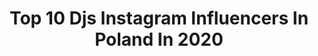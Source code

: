 ---
title: Top 10 Djs Instagram Influencers In Poland In 2020
description: >-
  Find top djs Instagram influencers in Poland in 2020. Most popular hashtags: #djset #music #rotterdam #rave.
platform: Instagram
profiles:
  - username: "dj_damnlady"
    fullname: >-
      Female DJ 🎧 | Girl Traveler ✈
    location: "Poland"
    followers: 7288
    engagement: 611
    commentsToLikes: 0.035546
    id: ck9wour7z6o7p0j785wz7i2vm
    verified: false
    hashtags: "#meraki"
  - username: "zieniuphoto"
    fullname: >-
      Tomasz Zienkiewicz 📷 zieniu
    location: "Poland"
    followers: 26043
    engagement: 709
    commentsToLikes: 0.032143
    id: ck136oorn7ib80i199n7y4sgn
    verified: false
    hashtags: "#pieknepolki, #portraiture, #poskadziewczyna, #kobiecasesja"
  - username: "djmaddson"
    fullname: >-
      DJ  M A D D S O N
    location: "Poland"
    followers: 8090
    engagement: 1492
    commentsToLikes: 0.011718
    id: ck8t33v3j1r230j785o7pi55k
    verified: false
    hashtags: "#case, #hairstyle, #haveaniceday, #birthday"
  - username: "gigee6"
    fullname: >-
      GIGĒE
    location: "Poland"
    followers: 22377
    engagement: 596
    commentsToLikes: 0.027622
    id: ck9weq3h1lere0j78maxnotv6
    verified: false
    hashtags: "#spotify, #birdtattoo, #stayhealthy, #kewgardens"
  - username: "melokidsmusic"
    fullname: >-
      MELO.KIDS
    location: "Poland"
    followers: 21623
    engagement: 441
    commentsToLikes: 0.107426
    id: ckap1fl78udyj0i78yr7ywlu1
    verified: false
    hashtags: "#melokidsmusic, #newmusicsoon, #mustangfanclub, #djparty"
  - username: "ugly_digital"
    fullname: >-
      UGLYDIGITAL™
    location: "Poland"
    followers: 2068
    engagement: 1571
    commentsToLikes: 0.063015
    id: ck5qbd46kl0840i11yr09e9jn
    verified: false
    hashtags: "#hardcore, #albumart, #spicollective, #biohacking"
  - username: "malach_mrcrew"
    fullname: >-
      Małach MR CREW
    location: "Poland"
    followers: 56661
    engagement: 387
    commentsToLikes: 0.021024
    id: ck6uhb909841c0j71npnskg86
    verified: false
    hashtags: "#rufuz, #malachrufuz, #360clth, #mr"
  - username: "niziol_official"
    fullname: >-
      Banita Rec.
    location: "Poland"
    followers: 37631
    engagement: 416
    commentsToLikes: 0.019433
    id: ck5cd5t4cil720i11cl105uo3
    verified: false
    hashtags: "#szacunek, #realtalk, #proceder, #klucz"
  - username: "kevincrownmusic"
    fullname: >-
      D.J. KEVIN CROWN
    location: "Poland"
    followers: 43488
    engagement: 166
    commentsToLikes: 0.026941
    id: ck5cfrfrgnhrf0i1127j03c15
    verified: false
    hashtags: "#djkevincrowne, #planetlynx, #djyoungchow, #female"
  - username: "daawidrakowski"
    fullname: >-
      Dawid Rakowski💥
    location: "Poland"
    followers: 22510
    engagement: 1224
    commentsToLikes: 0.125163
    id: ck8wgjv0nhhpv0j781vbxmzmj
    verified: false
    hashtags: ""
---